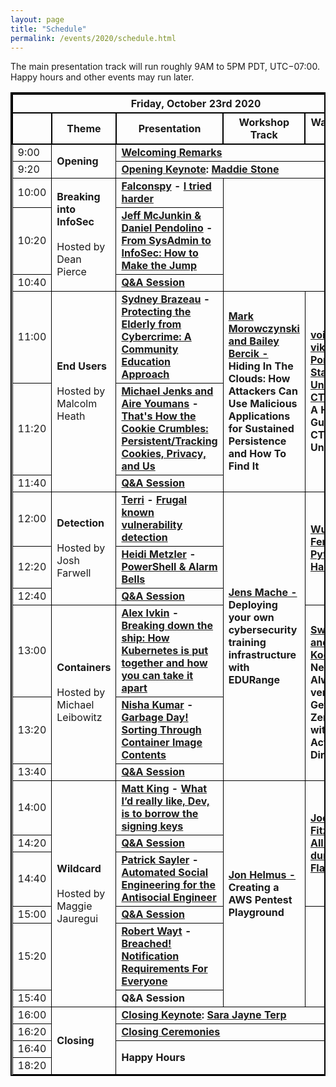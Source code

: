 ```yaml
---
layout: page
title: "Schedule"
permalink: /events/2020/schedule.html
---
```


<style>
table{
    border-collapse: collapse;
    border-spacing: 0;
    border:2px solid #000000;
}

th{
    border:2px solid #000000;
}

td{
    border:1px solid #000000;
}
</style>


The main presentation track will run roughly 9AM to 5PM PDT, UTC−07:00. Happy hours and other events may run later.

<table border="1">
  <th colspan="5">Friday, October 23rd 2020</th>

  <tr>
    <th></th>
    <th>Theme</th>
    <th>Presentation</th>
    <th>Workshop Track</th>
    <th>Walkthrough Track</th>
  </tr>

  <tr>
    <td>9:00</td>
    <td rowspan="2"><strong>Opening</strong></td>
    <td colspan="3"><strong><a href="https://youtu.be/IQ00wfr_xG4?t=679">Welcoming Remarks</a></strong></td>
  </tr>

  <tr>
    <td>9:20</td>
    <td colspan="3" markdown="span"><strong><a href="https://youtu.be/IQ00wfr_xG4?t=1630">Opening Keynote</a>: <a href="speakers.html#Maddie"> Maddie Stone</a></strong></td>
  </tr>

  <tr>
    <td>10:00</td>
    <td rowspan="3"><strong>Breaking into InfoSec <br><br></strong> Hosted by Dean Pierce</td>
    <td colspan="1" markdown="span"><strong><a href="speakers.html#I tried harder">Falconspy</a> - <a href="https://youtu.be/IQ00wfr_xG4?t=4150">I tried harder</a></strong></td>
    <td colspan="2" rowspan="3" markdown="span"></td>
  </tr>

  <tr>
    <td>10:20</td>
    <td colspan="1" markdown="span"><strong><a href="speakers.html#From SysAdmin to InfoSec: How to Make the Jump">Jeff McJunkin & Daniel Pendolino</a> - <a href="https://youtu.be/IQ00wfr_xG4?t=5275">From SysAdmin to InfoSec: How to Make the Jump</a></strong></td>
  </tr>

  <tr>
    <td>10:40</td>
    <td colspan="1" markdown="span"><strong><a href="https://youtu.be/IQ00wfr_xG4?t=6708">Q&A Session</a></strong></td>
  </tr>

  <tr>
    <td>11:00</td>
    <td rowspan="3"><strong>End Users</strong> <br><br>Hosted by Malcolm Heath</td>
    <td colspan="1" markdown="span"><strong><a href="speakers.html#Protecting the Elderly from Cybercrime: A Community Education">Sydney Brazeau</a> - <a href="https://youtu.be/IQ00wfr_xG4?t=7762">Protecting the Elderly from Cybercrime: A Community Education Approach</a></strong></td>
    <td colspan="1" rowspan="3" markdown="span"><strong><a href="workshops.html#Hiding In The Clouds: How Attackers Can Use Malicious Applications for Sustained Persistence and  How To Find It">Mark Morowczynski and Bailey Bercik - </a>Hiding In The Clouds: How Attackers Can Use Malicious Applications for Sustained Persistence and  How To Find It</strong></td>
    <td colspan="1" rowspan="3" markdown="span"><strong><a href="walkthroughs.html#A Hands-on Guide to CTFs for the Uninitiated">void* vikings, Portland State University's CTF team - </a>A Hands-on Guide to CTFs for the Uninitiated</strong></td>


  </tr>

  <tr>
    <td>11:20</td>
    <td colspan="1" markdown="span"><strong><a href="speakers.html#That's How the Cookie Crumbles: Persistent/Tracking Cookies, Privacy, and Us">Michael Jenks and Aire Youmans</a> - <a href="https://youtu.be/IQ00wfr_xG4?t=8878">That's How the Cookie Crumbles: Persistent/Tracking Cookies, Privacy, and Us</a></strong></td>
  </tr>

  <tr>
    <td>11:40</td>
    <td colspan="1" markdown="span"><strong><a href="https://youtu.be/IQ00wfr_xG4?t=10273">Q&A Session</a></strong></td>
  </tr>

  <tr>
    <td>12:00</td>
    <td rowspan="3"><strong>Detection</strong><br><br> Hosted by Josh Farwell</td>
    <td colspan="1" markdown="span"><strong><a href="speakers.html#Frugal known vulnerability detection">Terri</a> - <a href="https://youtu.be/IQ00wfr_xG4?t=11459">Frugal known vulnerability detection</a></strong></td>
    <td colspan="1" rowspan="6" markdown="span"><strong><a href="workshops.html#Deploying your own cybersecurity training infrastructure with EDURange">Jens Mache - </a>Deploying your own cybersecurity training infrastructure with EDURange</strong></td>
    <td colspan="1" rowspan="3" markdown="span"><strong><a href="walkthroughs.html#Python Web Hackin'">Wu-chang Feng - </a><a href="https://www.youtube.com/watch?v=mm8V6mvuPds">Python Web Hackin'</a></strong></td>
  </tr>

  <tr>
    <td>12:20</td>
    <td colspan="1" markdown="span"><strong><a href="speakers.html#PowerShell & Alarm Bells">Heidi Metzler</a> - <a href="https://youtu.be/IQ00wfr_xG4?t=12701">PowerShell & Alarm Bells</a></strong></td>

  </tr>

  <tr>
    <td>12:40</td>
    <td colspan="1" markdown="span"><strong><a href="https://youtu.be/IQ00wfr_xG4?t=13934">Q&A Session</a></strong></td>
  </tr>

  <tr>
    <td>13:00</td>
    <td rowspan="3"><strong>Containers</strong><br><br>Hosted by Michael Leibowitz</td>
    <td colspan="1" markdown="span"><strong><a href="speakers.html#Breaking down the ship: How Kubernetes is put together and how you can take it apart">Alex Ivkin</a> - <a href="https://youtu.be/IQ00wfr_xG4?t=14910">Breaking down the ship: How Kubernetes is put together and how you can take it apart</a></strong></td>
    <td colspan="1" rowspan="3" markdown="span"><strong><a href="walkthroughs.html#Never trust, Always verify  : Getting to Zero Trust with Azure Active Directory">Swetha Rai and Corissa Koopmans</a> - Never trust, Always verify  : Getting to Zero Trust with Azure Active Directory</strong></td>
  </tr>

  <tr>
    <td>13:20</td>
    <td colspan="1" markdown="span"><strong><a href="speakers.html#Garbage Day! Sorting Through Container Image Contents">Nisha Kumar</a> - <a href="https://youtu.be/IQ00wfr_xG4?t=16198">Garbage Day! Sorting Through Container Image Contents</a></strong></td>

  </tr>

  <tr>
    <td>13:40</td>
    <td colspan="1" markdown="span"><strong><a href="https://youtu.be/IQ00wfr_xG4?t=17292">Q&A Session</a></strong></td>
  </tr>

  <tr>
    <td>14:00</td>
    <td rowspan="6"><strong>Wildcard</strong><br><br> Hosted by Maggie Jauregui</td>
    <td colspan="1" markdown="span"><strong><a href="speakers.html#What I’d really like, Dev, is to borrow the signing keys">Matt King</a> - <a href="https://youtu.be/IQ00wfr_xG4?t=18542">What I’d really like, Dev, is to borrow the signing keys</a></strong></td>
    <td colspan="1" rowspan="6" markdown="span"><strong><a href="workshops.html#Creating a AWS Pentest Playground">Jon Helmus - </a>Creating a AWS Pentest Playground</strong></td>
    <td colspan="1" rowspan="3" markdown="span"><strong><a href="walkthroughs.html#All About dumping SPI Flash">Joe FitzPatrick - </a><a href="https://vimeo.com/471289021/0c01851458">All About dumping SPI Flash</a></strong></td>
  </tr>

  <tr>
    <td>14:20</td>
    <td colspan="1" markdown="span"><strong><a href="https://youtu.be/IQ00wfr_xG4?t=19589">Q&A Session</a></strong></td>
  </tr>

  <tr>
    <td>14:40</td>
    <td colspan="1" markdown="span"><strong><a href="speakers.html#Automated Social Engineering for the Antisocial Engineer">Patrick Sayler</a> - <a href="https://youtu.be/IQ00wfr_xG4?t=20524">Automated Social Engineering for the Antisocial Engineer</a></strong></td>

  </tr>

  <tr>
    <td>15:00</td>
    <td colspan="1" markdown="span"><strong><a href="https://youtu.be/IQ00wfr_xG4?t=21889">Q&A Session</a></strong></td>
    <td colspan="1" rowspan="3" markdown="span"></td>

  </tr>

  <tr>
    <td>15:20</td>
    <td colspan="1" markdown="span"><strong><a href="speakers.html#Breached! Notification Requirements For Everyone">Robert Wayt</a> - <a href="https://youtu.be/IQ00wfr_xG4?t=22953">Breached! Notification Requirements For Everyone</a></strong></td>

  </tr>

  <tr>
    <td>15:40</td>
    <td colspan="1" markdown="span"><strong>Q&A Session</strong></td>
  </tr>

  <tr>
    <td>16:00</td>
      <td rowspan="4"><strong>Closing</strong></td>
    <td colspan="3" markdown="span"><strong><a href="https://youtu.be/IQ00wfr_xG4?t=24327">Closing Keynote</a>: <a href="speakers.html#SJ"> Sara Jayne Terp</a></strong></td>
  </tr>

  <tr>
    <td>16:20</td>
    <td colspan="3" markdown="span"><strong><a href="https://youtu.be/IQ00wfr_xG4?t=28024">Closing Ceremonies</a></strong></td>
  </tr>

  <tr>
    <td>16:40</td>
    <td rowspan="2" colspan="3" markdown="span"><strong>Happy Hours</strong></td>
  </tr>

<tr>
    <td>18:20</td>
</tr>


</table>
